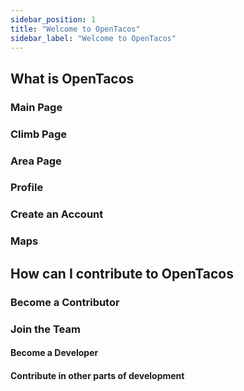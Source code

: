 ```yaml
---
sidebar_position: 1
title: "Welcome to OpenTacos"
sidebar_label: "Welcome to OpenTacos"
---
```


## What is OpenTacos

### Main Page

### Climb Page

### Area Page

### Profile

### Create an Account

### Maps

## How can I contribute to OpenTacos

### Become a Contributor

### Join the Team

#### Become a Developer

#### Contribute in other parts of development
